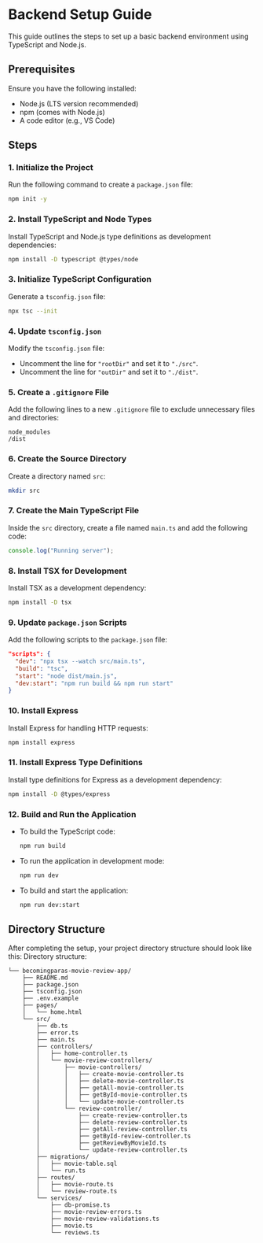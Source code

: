 # Backend Setup Guide

This guide outlines the steps to set up a basic backend environment using TypeScript and Node.js.

## Prerequisites
Ensure you have the following installed:
- Node.js (LTS version recommended)
- npm (comes with Node.js)
- A code editor (e.g., VS Code)

## Steps

### 1. Initialize the Project
Run the following command to create a `package.json` file:
```bash
npm init -y
```


### 2. Install TypeScript and Node Types
Install TypeScript and Node.js type definitions as development dependencies:
```bash
npm install -D typescript @types/node
```

### 3. Initialize TypeScript Configuration
Generate a `tsconfig.json` file:
```bash
npx tsc --init
```

### 4. Update `tsconfig.json`
Modify the `tsconfig.json` file:
- Uncomment the line for `"rootDir"` and set it to `"./src"`.
- Uncomment the line for `"outDir"` and set it to `"./dist"`.

### 5. Create a `.gitignore` File
Add the following lines to a new `.gitignore` file to exclude unnecessary files and directories:
```
node_modules
/dist
```

### 6. Create the Source Directory
Create a directory named `src`:
```bash
mkdir src
```

### 7. Create the Main TypeScript File
Inside the `src` directory, create a file named `main.ts` and add the following code:
```typescript
console.log("Running server");
```

### 8. Install TSX for Development
Install TSX as a development dependency:
```bash
npm install -D tsx
```

### 9. Update `package.json` Scripts
Add the following scripts to the `package.json` file:
```json
"scripts": {
  "dev": "npx tsx --watch src/main.ts",
  "build": "tsc",
  "start": "node dist/main.js",
  "dev:start": "npm run build && npm run start"
}
```

### 10. Install Express
Install Express for handling HTTP requests:
```bash
npm install express
```

### 11. Install Express Type Definitions
Install type definitions for Express as a development dependency:
```bash
npm install -D @types/express
```

### 12. Build and Run the Application
- To build the TypeScript code:
  ```bash
  npm run build
  ```

- To run the application in development mode:
  ```bash
  npm run dev
  ```

- To build and start the application:
  ```bash
  npm run dev:start
  ```

## Directory Structure
After completing the setup, your project directory structure should look like this:
Directory structure:
````
└── becomingparas-movie-review-app/
    ├── README.md
    ├── package.json
    ├── tsconfig.json
    ├── .env.example
    ├── pages/
    │   └── home.html
    └── src/
        ├── db.ts
        ├── error.ts
        ├── main.ts
        ├── controllers/
        │   ├── home-controller.ts
        │   └── movie-review-controllers/
        │       ├── movie-controllers/
        │       │   ├── create-movie-controller.ts
        │       │   ├── delete-movie-controller.ts
        │       │   ├── getAll-movie-controller.ts
        │       │   ├── getById-movie-controller.ts
        │       │   └── update-movie-controller.ts
        │       └── review-controller/
        │           ├── create-review-controller.ts
        │           ├── delete-review-controller.ts
        │           ├── getAll-review-controller.ts
        │           ├── getById-review-controller.ts
        │           ├── getReviewByMovieId.ts
        │           └── update-review-controller.ts
        ├── migrations/
        │   ├── movie-table.sql
        │   └── run.ts
        ├── routes/
        │   ├── movie-route.ts
        │   └── review-route.ts
        └── services/
            ├── db-promise.ts
            ├── movie-review-errors.ts
            ├── movie-review-validations.ts
            ├── movie.ts
            └── reviews.ts

